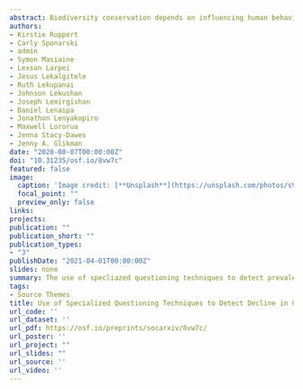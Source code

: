 ```yaml
---
abstract: Biodiversity conservation depends on influencing human behaviors, but when activities are illegal or otherwise sensitive, actors can be hesitant to admit engagement with illicit behaviors. We applied Specialized Questioning Techniques (SQT) to estimate and compare behavioral prevalence of giraffe meat consumption between direct questioning and two SQTs, Randomized Response Technique (RRT) and Unmatched Count Technique (UCT), from 2017 to 2019. Comparisons between the two samples yielded significant differences across all three methods, with confidence intervals distinctly divergent between years. The significant disparity between the two samples for all three methods suggests that there was a true reduction in giraffe meat usage from 2017 to 2019. A key change in the study area between the two time periods was the introduction of a community-based program for giraffe conservation. Primary program activities, including ecological monitoring, community outreach and education, and collaboration with wildlife security teams, align with other conservation programs that have demonstrated reduced poaching pressures. This study demonstrates an application of SQTs to detect a decline of giraffe meat consumption, providing an alternative to self-reported data for monitoring sensitive behaviors related to direct exploitation and illegal uses of wildlife.
authors:
- Kirstie Ruppert
- Carly Sponarski
- admin
- Symon Masiaine
- Lexson Larpei
- Jesus Lekalgitele
- Ruth Lekupanai
- Johnson Lekushan
- Joseph Lemirgishan
- Daniel Lenaipa
- Jonathon Lenyakopiro
- Maxwell Lororua
- Jenna Stacy-Dawes
- Jenny A. Glikman
date: "2020-08-07T00:00:00Z"
doi: "10.31235/osf.io/8vw7c"
featured: false
image:
  caption: 'Image credit: [**Unsplash**](https://unsplash.com/photos/s9CC2SKySJM)'
  focal_point: ""
  preview_only: false
links:
projects:
publication: ""
publication_short: ""
publication_types:
- "3"
publishDate: "2021-04-01T00:00:00Z"
slides: none
summary: The use of specliazed questioning techniques to detect prevalence of giraffe meat between years.
tags:
- Source Themes
title: Use of Specialized Questioning Techniques to Detect Decline in Giraffe Meat Consumption
url_code: ''
url_dataset: ''
url_pdf: https://osf.io/preprints/socarxiv/8vw7c/
url_poster: ''
url_project: ""
url_slides: ""
url_source: ''
url_video: ''
---
```

